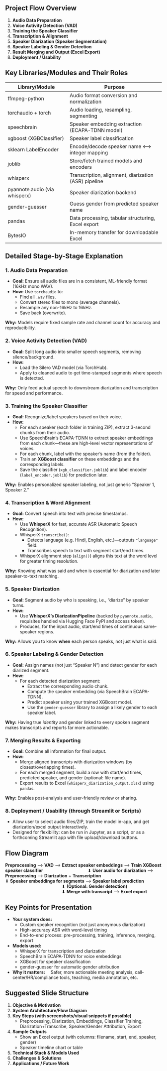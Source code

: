 

## **Project Flow Overview**

1. **Audio Data Preparation**
2. **Voice Activity Detection (VAD)**
3. **Training the Speaker Classifier**
4. **Transcription \& Alignment**
5. **Speaker Diarization (Speaker Segmentation)**
6. **Speaker Labeling \& Gender Detection**
7. **Result Merging and Output (Excel Export)**
8. **Deployment / Usability**

## Key Libraries/Modules and Their Roles

| Library/Module               | Purpose                                               |
|------------------------------|------------------------------------------------------|
| ffmpeg-python                | Audio format conversion and normalization            |
| torchaudio + torch           | Audio loading, resampling, segmenting                |
| speechbrain                  | Speaker embedding extraction (ECAPA-TDNN model)      |
| xgboost (XGBClassifier)      | Speaker label classification                         |
| sklearn LabelEncoder         | Encode/decode speaker name <–> integer mapping       |
| joblib                       | Store/fetch trained models and encoders              |
| whisperx                     | Transcription, alignment, diarization (ASR) pipeline |
| pyannote.audio (via whisperx)| Speaker diarization backend                          |
| gender-guesser               | Guess gender from predicted speaker name             |
| pandas                       | Data processing, tabular structuring, Excel export   |
| BytesIO                      | In-memory transfer for downloadable Excel            |


## **Detailed Stage-by-Stage Explanation**

### **1. Audio Data Preparation**

- **Goal:** Ensure all audio files are in a consistent, ML-friendly format (16kHz mono WAV).
- **How:** Use `torchaudio` to:
    - Find all `.wav` files.
    - Convert stereo files to mono (average channels).
    - Resample any non-16kHz to 16kHz.
    - Save back (overwrite).

**Why:** Models require fixed sample rate and channel count for accuracy and reproducibility.

### **2. Voice Activity Detection (VAD)**

- **Goal:** Split long audio into smaller speech segments, removing silence/background.
- **How:**
    - Load the Silero VAD model (via TorchHub).
    - Apply to cleaned audio to get time-stamped segments where speech is detected.

**Why:** Only feed actual speech to downstream diarization and transcription for speed and performance.

### **3. Training the Speaker Classifier**

- **Goal:** Recognize/label speakers based on their voice.
- **How:**
    - For each speaker (each folder in training ZIP), extract 3-second chunks from their audio.
    - Use SpeechBrain’s ECAPA-TDNN to extract speaker embeddings from each chunk—these are high-level vector representations of voices.
    - For each chunk, label with the speaker’s name (from the folder).
    - Train an **XGBoost classifier** on these embeddings and the corresponding labels.
    - Save the classifier (`xgb_classifier.joblib`) and label encoder (`label_encoder.joblib`) for prediction later.

**Why:** Enables personalized speaker labeling, not just generic “Speaker 1, Speaker 2.”

### **4. Transcription \& Word Alignment**

- **Goal:** Convert speech into text with precise timestamps.
- **How:**
    - Use **WhisperX** for fast, accurate ASR (Automatic Speech Recognition).
    - WhisperX `transcribe()`:
        - Detects language (e.g. Hindi, English, etc.)—outputs `"language"` field.
        - Transcribes speech to text with segment start/end times.
    - WhisperX alignment step (`align()`) aligns this text at the word level for greater timing resolution.

**Why:** Knowing what was said and when is essential for diarization and later speaker-to-text matching.

### **5. Speaker Diarization**

- **Goal:** Segment audio by who is speaking, i.e., “diarize” by speaker turns.
- **How:**
    - Use **WhisperX’s DiarizationPipeline** (backed by `pyannote.audio`, requisites handled via Hugging Face PyPI and access token).
    - Produces, for the input audio, start/end times of continuous same-speaker regions.

**Why:** Allows you to know **when** each person speaks, not just what is said.

### **6. Speaker Labeling \& Gender Detection**

- **Goal:** Assign names (not just “Speaker N”) and detect gender for each diarized segment.
- **How:**
    - For each detected diarization segment:
        - Extract the corresponding audio chunk.
        - Compute the speaker embedding (via SpeechBrain ECAPA-TDNN).
        - Predict speaker using your trained XGBoost model.
        - Use the `gender-guesser` library to assign a likely gender to each speaker label.

**Why:** Having true *identity* and gender linked to every spoken segment makes transcripts and reports far more actionable.

### **7. Merging Results \& Exporting**

- **Goal:** Combine all information for final output.
- **How:**
    - Merge aligned transcripts with diarization windows (by closest/overlapping times).
    - For each merged segment, build a row with start/end times, predicted speaker, and gender (optional: file name).
    - Export results to Excel (`whisperx_diarization_output.xlsx`) using `pandas`.

**Why:** Enables post-analysis and user-friendly review or sharing.

### **8. Deployment / Usability (through Streamlit or Scripts)**

- Allow user to select audio files/ZIP, train the model in-app, and get diarization/excel output interactively.
- Designed for flexibility: can be run in Jupyter, as a script, or as a forthcoming Streamlit app with file upload/download buttons.


## **Flow Diagram**

**Preprocessing** ⟶ **VAD** ⟶ **Extract speaker embeddings** ⟶ **Train XGBoost speaker classifier**
          ⬇
**User audio for diarization** ⟶ **Preprocessing** ⟶ **Diarization** + **Transcription**
             ⬇
**Speaker embeddings for segments** ⟶ **Speaker label prediction**
             ⬇
**(Optional: Gender detection)**
             ⬇
**Merge with transcript** ⟶ **Excel export**

## **Key Points for Presentation**

- **Your system does:**
    - Custom speaker recognition (not just anonymous diarization)
    - High-accuracy ASR with word-level timing
    - End-to-end process: pre-processing, training, inference, merging, export
- **Models used:**
    - WhisperX for transcription and diarization
    - SpeechBrain ECAPA-TDNN for voice embeddings
    - XGBoost for speaker classification
    - gender-guesser for automatic gender attribution
- **Why it matters:**
 Safer, more actionable meeting analysis, call-center/HR/compliance tools, teaching, media annotation, etc.


## **Suggested Slide Structure**

1. **Objective \& Motivation**
2. **System Architecture/Flow Diagram**
3. **Key Steps (with screenshots/visual snippets if possible)**
    - Preprocessing, Diarization, Embeddings, Classifier Training, Diarization+Transcribe, Speaker/Gender Attribution, Export
4. **Sample Outputs**
    - Show an Excel output (with columns: filename, start, end, speaker, gender)
    - Speaker timeline chart or table
5. **Technical Stack \& Models Used**
6. **Challenges \& Solutions**
7. **Applications / Future Work**
